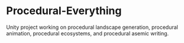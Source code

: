 # Procedural-Everything
Unity project working on procedural landscape generation, procedural animation, procedural ecosystems, and procedural asemic writing.
